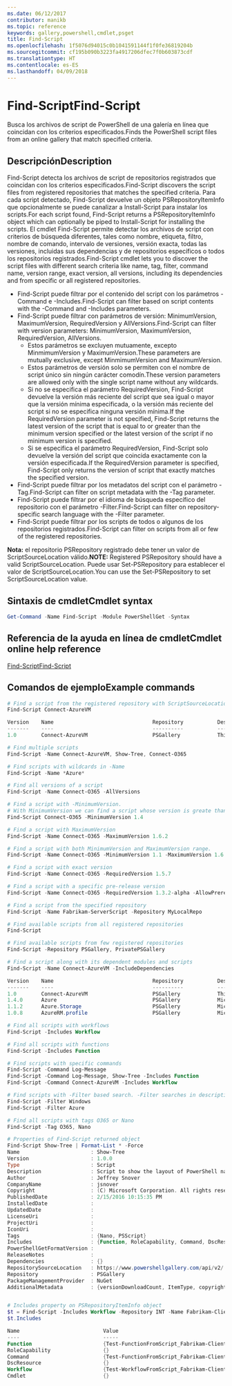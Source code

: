 ```yaml
---
ms.date: 06/12/2017
contributor: manikb
ms.topic: reference
keywords: gallery,powershell,cmdlet,psget
title: Find-Script
ms.openlocfilehash: 1f5076d94015c0b1041591144f1f0fe36819204b
ms.sourcegitcommit: cf195b090b3223fa4917206dfec7f0b603873cdf
ms.translationtype: HT
ms.contentlocale: es-ES
ms.lasthandoff: 04/09/2018
---
```

# <a name="find-script"></a><span data-ttu-id="74552-103">Find-Script</span><span class="sxs-lookup"><span data-stu-id="74552-103">Find-Script</span></span>

<span data-ttu-id="74552-104">Busca los archivos de script de PowerShell de una galería en línea que coincidan con los criterios especificados.</span><span class="sxs-lookup"><span data-stu-id="74552-104">Finds the PowerShell script files from an online gallery that match specified criteria.</span></span>

## <a name="description"></a><span data-ttu-id="74552-105">Descripción</span><span class="sxs-lookup"><span data-stu-id="74552-105">Description</span></span>

<span data-ttu-id="74552-106">Find-Script detecta los archivos de script de repositorios registrados que coincidan con los criterios especificados.</span><span class="sxs-lookup"><span data-stu-id="74552-106">Find-Script discovers the script files from registered repositories that matches the specified criteria.</span></span>
<span data-ttu-id="74552-107">Para cada script detectado, Find-Script devuelve un objeto PSRepositoryItemInfo que opcionalmente se puede canalizar a Install-Script para instalar los scripts.</span><span class="sxs-lookup"><span data-stu-id="74552-107">For each script found, Find-Script returns a PSRepositoryItemInfo object which can optionally be piped to Install-Script for installing the scripts.</span></span>
<span data-ttu-id="74552-108">El cmdlet Find-Script permite detectar los archivos de script con criterios de búsqueda diferentes, tales como nombre, etiqueta, filtro, nombre de comando, intervalo de versiones, versión exacta, todas las versiones, incluidas sus dependencias y de repositorios específicos o todos los repositorios registrados.</span><span class="sxs-lookup"><span data-stu-id="74552-108">Find-Script cmdlet lets you to discover the script files with different search criteria like name, tag, filter, command name, version range, exact version, all versions, including its dependencies and from specific or all registered repositories.</span></span>

- <span data-ttu-id="74552-109">Find-Script puede filtrar por el contenido del script con los parámetros -Command e -Includes.</span><span class="sxs-lookup"><span data-stu-id="74552-109">Find-Script can filter based on script contents with the -Command and -Includes parameters.</span></span>
- <span data-ttu-id="74552-110">Find-Script puede filtrar con parámetros de versión: MinimumVersion, MaximumVersion, RequiredVersion y AllVersions.</span><span class="sxs-lookup"><span data-stu-id="74552-110">Find-Script can filter with version parameters: MinimumVersion, MaximumVersion, RequiredVersion, AllVersions.</span></span>
  - <span data-ttu-id="74552-111">Estos parámetros se excluyen mutuamente, excepto MinmimumVersion y MaximumVersion.</span><span class="sxs-lookup"><span data-stu-id="74552-111">These parameters are mutually exclusive, except MinmimumVersion and MaximumVersion.</span></span>
  - <span data-ttu-id="74552-112">Estos parámetros de versión solo se permiten con el nombre de script único sin ningún carácter comodín.</span><span class="sxs-lookup"><span data-stu-id="74552-112">These version parameters are allowed only with the single script name without any wildcards.</span></span>
  - <span data-ttu-id="74552-113">Si no se especifica el parámetro RequiredVersion, Find-Script devuelve la versión más reciente del script que sea igual o mayor que la versión mínima especificada, o la versión más reciente del script si no se especifica ninguna versión mínima.</span><span class="sxs-lookup"><span data-stu-id="74552-113">If the RequiredVersion parameter is not specified, Find-Script returns the latest version of the script that is equal to or greater than the minimum version specified or the latest version of the script if no minimum version is specified.</span></span>
  - <span data-ttu-id="74552-114">Si se especifica el parámetro RequiredVersion, Find-Script solo devuelve la versión del script que coincida exactamente con la versión especificada.</span><span class="sxs-lookup"><span data-stu-id="74552-114">If the RequiredVersion parameter is specified, Find-Script only returns the version of script that exactly matches the specified version.</span></span>
- <span data-ttu-id="74552-115">Find-Script puede filtrar por los metadatos del script con el parámetro -Tag.</span><span class="sxs-lookup"><span data-stu-id="74552-115">Find-Script can filter on script metadata with the -Tag parameter.</span></span>
- <span data-ttu-id="74552-116">Find-Script puede filtrar por el idioma de búsqueda específico del repositorio con el parámetro -Filter.</span><span class="sxs-lookup"><span data-stu-id="74552-116">Find-Script can filter on repository-specific search language with the -Filter parameter.</span></span>
- <span data-ttu-id="74552-117">Find-Script puede filtrar por los scripts de todos o algunos de los repositorios registrados.</span><span class="sxs-lookup"><span data-stu-id="74552-117">Find-Script can filter on scripts from all or few of the registered repositories.</span></span>

<span data-ttu-id="74552-118">**Nota:** el repositorio PSRepository registrado debe tener un valor de ScriptSourceLocation válido.</span><span class="sxs-lookup"><span data-stu-id="74552-118">**NOTE:** Registered PSRepository should have a valid ScriptSourceLocation.</span></span> <span data-ttu-id="74552-119">Puede usar Set-PSRepository para establecer el valor de ScriptSourceLocation.</span><span class="sxs-lookup"><span data-stu-id="74552-119">You can use the Set-PSRepository to set ScriptSourceLocation value.</span></span>

## <a name="cmdlet-syntax"></a><span data-ttu-id="74552-120">Sintaxis de cmdlet</span><span class="sxs-lookup"><span data-stu-id="74552-120">Cmdlet syntax</span></span>

```powershell
Get-Command -Name Find-Script -Module PowerShellGet -Syntax
```

## <a name="cmdlet-online-help-reference"></a><span data-ttu-id="74552-121">Referencia de la ayuda en línea de cmdlet</span><span class="sxs-lookup"><span data-stu-id="74552-121">Cmdlet online help reference</span></span>

[<span data-ttu-id="74552-122">Find-Script</span><span class="sxs-lookup"><span data-stu-id="74552-122">Find-Script</span></span>](http://go.microsoft.com/fwlink/?LinkId=619785)

## <a name="example-commands"></a><span data-ttu-id="74552-123">Comandos de ejemplo</span><span class="sxs-lookup"><span data-stu-id="74552-123">Example commands</span></span>

```powershell
# Find a script from the registered repository with ScriptSourceLocation
Find-Script Connect-AzureVM

Version    Name                                Repository           Description
-------    ----                                ----------           -----------
1.0        Connect-AzureVM                     PSGallery            This runbook sets up a connection to an Azure vi...

# Find multiple scripts
Find-Script -Name Connect-AzureVM, Show-Tree, Connect-O365

# Find scripts with wildcards in -Name
Find-Script -Name *Azure*

# Find all versions of a script
Find-Script -Name Connect-O365 -AllVersions

# Find a script with -MinimumVersion.
# With MinimumVersion we can find a script whose version is greate than or equal to the specified MinimumVersion value.
Find-Script Connect-O365 -MinimumVersion 1.4

# Find a script with MaximumVersion
Find-Script -Name Connect-O365 -MaximumVersion 1.6.2

# Find a script with both MinimumVersion and MaximumVersion range.
Find-Script -Name Connect-O365 -MinimumVersion 1.1 -MaximumVersion 1.6.2

# Find a script with exact version
Find-Script -Name Connect-O365 -RequiredVersion 1.5.7

# Find a script with a specific pre-release version
Find-Script -Name Connect-O365 -RequiredVersion 1.3.2-alpha -AllowPrerelease

# Find a script from the specified repository
Find-Script -Name Fabrikam-ServerScript -Repository MyLocalRepo

# Find available scripts from all registered repositories
Find-Script

# Find available scripts from few registered repositories
Find-Script -Repository PSGallery, PrivatePSGallery

# Find a script along with its dependent modules and scripts
Find-Script -Name Connect-AzureVM -IncludeDependencies

Version    Name                                Repository           Description
-------    ----                                ----------           -----------
1.0        Connect-AzureVM                     PSGallery            This runbook sets up a connection to an Azure vi...
1.4.0      Azure                               PSGallery            Microsoft Azure PowerShell - Service Management
1.1.2      Azure.Storage                       PSGallery            Microsoft Azure PowerShell - Storage service cmd...
1.0.8      AzureRM.profile                     PSGallery            Microsoft Azure PowerShell - Profile credential ...

# Find all scripts with workflows
Find-Script -Includes Workflow

# Find all scripts with functions
Find-Script -Includes Function

# Find scripts with specific commands
Find-Script -Command Log-Message
Find-Script -Command Log-Message, Show-Tree -Includes Function
Find-Script -Command Connect-AzureVM -Includes Workflow

# Find scripts with -Filter based search. -Filter searches in description and names
Find-Script -Filter Windows
Find-Script -Filter Azure

# Find all scripts with tags O365 or Nano
Find-Script -Tag O365, Nano

# Properties of Find-Script returned object
Find-Script Show-Tree | Format-List * -Force
Name                       : Show-Tree
Version                    : 1.0.0
Type                       : Script
Description                : Script to show the layout of PowerShell namespaces (Trees) using ASCII
Author                     : Jeffrey Snover
CompanyName                : jsnover
Copyright                  : (C) Microsoft Corporation. All rights reserved.
PublishedDate              : 2/15/2016 10:15:35 PM
InstalledDate              :
UpdatedDate                :
LicenseUri                 :
ProjectUri                 :
IconUri                    :
Tags                       : {Nano, PSScript}
Includes                   : {Function, RoleCapability, Command, DscResource...}
PowerShellGetFormatVersion :
ReleaseNotes               :
Dependencies               : {}
RepositorySourceLocation   : https://www.powershellgallery.com/api/v2/
Repository                 : PSGallery
PackageManagementProvider  : NuGet
AdditionalMetadata         : {versionDownloadCount, ItemType, copyright, PackageManagementProvider...}


# Includes property on PSRepositoryItemInfo object
$t = Find-Script -Includes Workflow -Repository INT -Name Fabrikam-ClientScript
$t.Includes

Name                           Value
----                           -----
Function                       {Test-FunctionFromScript_Fabrikam-ClientScript}
RoleCapability                 {}
Command                        {Test-FunctionFromScript_Fabrikam-ClientScript, Test-WorkflowFromScript_Fabrikam-Clie...
DscResource                    {}
Workflow                       {Test-WorkflowFromScript_Fabrikam-ClientScript}
Cmdlet                         {}


```